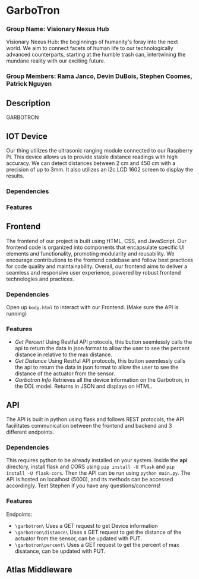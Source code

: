 # GarboTron

### Group Name: Visionary Nexus Hub
Visionary Nexus Hub: the beginnings of humanity's foray into the next world. We aim to connect facets of human life to our technologically advanced counterparts, starting at the humble trash can, intertwining the mundane reality with our exciting future.
### Group Members: Rama Janco, Devin DuBois, Stephen Coomes, Patrick Nguyen

## Description
GARBOTRON

## IOT Device
Our thing utilizes the ultrasonic ranging module connected to our Raspberry Pi. This device allows us to provide stable distance readings with high accuracy. We can detect distances between 2 cm and 450 cm with a precision of up to 3mm. It also utilizes an i2c LCD 1602 screen to display the results.
### Dependencies
### Features

## Frontend
The frontend of our project is built using HTML, CSS, and JavaScript. Our frontend code is organized into components that encapsulate specific UI elements and functionality, promoting modularity and reusability. We encourage contributions to the frontend codebase and follow best practices for code quality and maintainability. Overall, our frontend aims to deliver a seamless and responsive user experience, powered by robust frontend technologies and practices.
### Dependencies
Open up ```body.html``` to interact with our Frontend. (Make sure the API is running)
### Features
- *Get Percent* Using Restful API protocols, this button seemlessly calls the api to return the data in json format to allow the user to see the percent distance in relative to the max distance.
- *Get Distance* Using Restful API protocols, this button seemlessly calls the api to return the data in json format to allow the user to see the distance of the actuator from the sensor.
- *Garbotron Info* Retrieves all the device information on the Garbotron, in the DDL model. Returns in JSON and displays on HTML.

## API
The API is built in python using flask and follows REST protocols, the API facilitates communication between the frontend and backend and 3 different endpoints.

### Dependencies
This requires python to be already installed on your system.
Inside the **api** directory, install flask and CORS using ```pip install -U Flask``` and ```pip install -U flask-cors```. Then the API can be run using ```python main.py```. The API is hosted on localhost (5000), and its methods can be accessed accordingly. 
Text Stephen if you have any questions/concerns!

### Features
Endpoints:
- ```\garbotron\```  Uses a GET request to get Device information
- ```\garbotron\distance\``` Uses a GET request to get the distance of the actuator from the sensor, can be updated with PUT.
- ```\garbotron\percent\``` Uses a GET request to get the percent of max disatance, can be updated with PUT.

## Atlas Middleware


